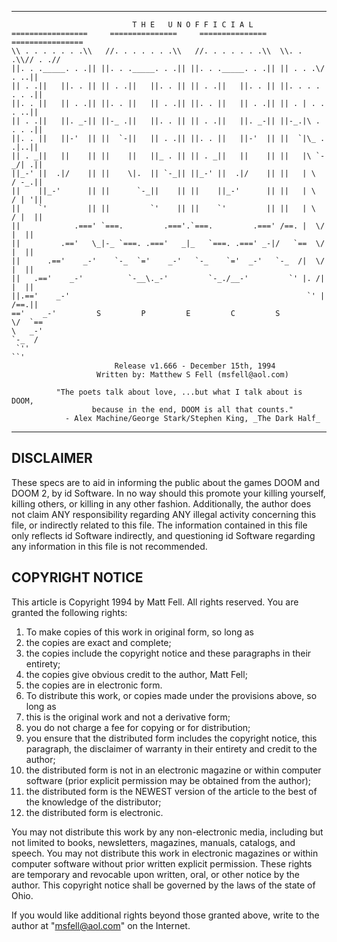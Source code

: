 ------------------------------------------------------------------------------

```
                           T H E   U N O F F I C I A L
=================     ===============     ===============   ================
\\ . . . . . . .\\   //. . . . . . .\\   //. . . . . . .\\  \\. . .\\// . .//
||. . ._____. . .|| ||. . ._____. . .|| ||. . ._____. . .|| || . . .\/ . ..||
|| . .||   ||. . || || . .||   ||. . || || . .||   ||. . || ||. . . . . . .||
||. . ||   || . .|| ||. . ||   || . .|| ||. . ||   || . .|| || . | . . . ..||
|| . .||   ||. _-|| ||-_ .||   ||. . || || . .||   ||. _-|| ||-_.|\ . . . .||
||. . ||   ||-'  || ||  `-||   || . .|| ||. . ||   ||-'  || ||  `|\_ . .|..||
|| . _||   ||    || ||    ||   ||_ . || || . _||   ||    || ||   |\ `-_/| .||
||_-' ||  .|/    || ||    \|.  || `-_|| ||_-' ||  .|/    || ||   | \  / -_.||
||    ||_-'      || ||      `-_||    || ||    ||_-'      || ||   | \  / | '||
||    `'         || ||         `'    || ||    `'         || ||   | \  / |  ||
||            .===' `===.         .==='.`===.         .===' /==. |  \/  |  ||
||         .=='   \_|-_ `===. .==='   _|_   `===. .===' _-|/   `==  \/  |  ||
||      .=='    _-'    `-_  `='    _-'   `-_    `='  _-'   `-_  /|  \/  |  ||
||   .=='    _-'          `-__\._-'         `-_./__-'         `' |. /|  |  ||
||.=='    _-'                                                     `' | /==.||
=='    _-'         S         P         E         C         S          \/  `==
\   _-'                                                                `-_  /
 `''                                                                      ``'
                       Release v1.666 - December 15th, 1994
                   Written by: Matthew S Fell (msfell@aol.com)

          "The poets talk about love, ...but what I talk about is DOOM,
                  because in the end, DOOM is all that counts."
            - Alex Machine/George Stark/Stephen King, _The Dark Half_
```

------------------------------------------------------------------------------



DISCLAIMER
----------

These specs are to aid in informing the public about the games
DOOM and DOOM 2, by id Software.  In no way should this promote your
killing yourself, killing others, or killing in any other fashion.
Additionally, the author does not claim ANY responsibility
regarding ANY illegal activity concerning this file, or indirectly related
to this file.  The information contained in this file only reflects
id Software indirectly, and questioning id Software regarding any
information in this file is not recommended.

COPYRIGHT NOTICE
----------------

This article is Copyright 1994 by Matt Fell.  All rights reserved.
You are granted the following rights:

1. To make copies of this work in original form, so long as
  1. the copies are exact and complete;
  2. the copies include the copyright notice and these paragraphs
     in their entirety;
  3. the copies give obvious credit to the author, Matt Fell;
  4. the copies are in electronic form.
2. To distribute this work, or copies made under the provisions
   above, so long as
  1. this is the original work and not a derivative form;
  2. you do not charge a fee for copying or for distribution;
  3. you ensure that the distributed form includes the copyright
     notice, this paragraph, the disclaimer of warranty in
     their entirety and credit to the author;
  4. the distributed form is not in an electronic magazine or
     within computer software (prior explicit permission may be
     obtained from the author);
  5. the distributed form is the NEWEST version of the article to
     the best of the knowledge of the distributor;
  6. the distributed form is electronic.

You may not distribute this work by any non-electronic media,
including but not limited to books, newsletters, magazines, manuals,
catalogs, and speech.  You may not distribute this work in electronic
magazines or within computer software without prior written explicit
permission.  These rights are temporary and revocable upon written, oral,
or other notice by the author. This copyright notice shall be governed
by the laws of the state of Ohio.

If you would like additional rights beyond those granted above,
write to the author at "msfell@aol.com" on the Internet.